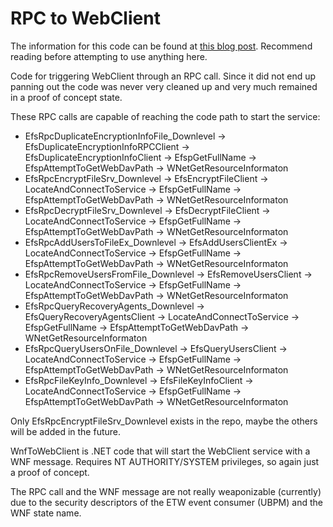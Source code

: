# RPC to WebClient

The information for this code can be found at [this blog post](). Recommend reading before attempting to use anything here.

Code for triggering WebClient through an RPC call. Since it did not end up panning out the code was never very cleaned up and very much remained in a proof of concept state. 

These RPC calls are capable of reaching the code path to start the service:
* EfsRpcDuplicateEncryptionInfoFile_Downlevel -> EfsDuplicateEncryptionInfoRPCClient -> EfsDuplicateEncryptionInfoClient -> EfspGetFullName -> EfspAttemptToGetWebDavPath -> WNetGetResourceInformaton
* EfsRpcEncryptFileSrv_Downlevel -> EfsEncryptFileClient -> LocateAndConnectToService -> EfspGetFullName -> EfspAttemptToGetWebDavPath -> WNetGetResourceInformaton
* EfsRpcDecryptFileSrv_Downlevel -> EfsDecryptFileClient -> LocateAndConnectToService -> EfspGetFullName -> EfspAttemptToGetWebDavPath -> WNetGetResourceInformaton
* EfsRpcAddUsersToFileEx_Downlevel -> EfsAddUsersClientEx -> LocateAndConnectToService -> EfspGetFullName -> EfspAttemptToGetWebDavPath -> WNetGetResourceInformaton
* EfsRpcRemoveUsersFromFile_Downlevel -> EfsRemoveUsersClient -> LocateAndConnectToService -> EfspGetFullName -> EfspAttemptToGetWebDavPath -> WNetGetResourceInformaton
* EfsRpcQueryRecoveryAgents_Downlevel -> EfsQueryRecoveryAgentsClient -> LocateAndConnectToService -> EfspGetFullName -> EfspAttemptToGetWebDavPath -> WNetGetResourceInformaton
* EfsRpcQueryUsersOnFile_Downlevel -> EfsQueryUsersClient -> LocateAndConnectToService -> EfspGetFullName -> EfspAttemptToGetWebDavPath -> WNetGetResourceInformaton
* EfsRpcFileKeyInfo_Downlevel -> EfsFileKeyInfoClient -> LocateAndConnectToService -> EfspGetFullName -> EfspAttemptToGetWebDavPath -> WNetGetResourceInformaton

Only EfsRpcEncryptFileSrv_Downlevel exists in the repo, maybe the others will be added in the future. 

WnfToWebClient is .NET code that will start the WebClient service with a WNF message. Requires NT AUTHORITY/SYSTEM privileges, so again just a proof of concept.

The RPC call and the WNF message are not really weaponizable (currently) due to the security descriptors of the ETW event consumer (UBPM) and the WNF state name. 